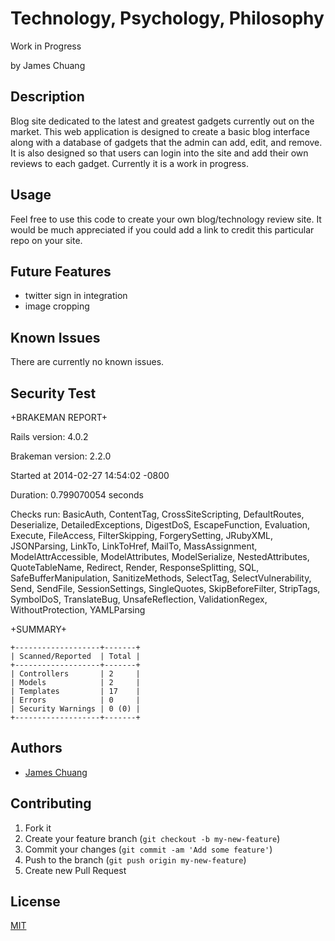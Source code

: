 # Technology, Psychology, Philosophy
Work in Progress

by James Chuang

## Description

Blog site dedicated to the latest and greatest gadgets currently out on the market. This web application is designed to create a basic blog interface along with a database of gadgets that the admin can add, edit, and remove. It is also designed so that users can login into the site and add their own reviews to each gadget. Currently it is a work in progress.

## Usage

Feel free to use this code to create your own blog/technology review site. It would be much appreciated if you could add a link to credit this particular repo on your site.

## Future Features
* twitter sign in integration
* image cropping

## Known Issues

There are currently no known issues.

## Security Test
+BRAKEMAN REPORT+

Rails version: 4.0.2

Brakeman version: 2.2.0

Started at 2014-02-27 14:54:02 -0800

Duration: 0.799070054 seconds

Checks run: BasicAuth, ContentTag, CrossSiteScripting, DefaultRoutes, Deserialize, DetailedExceptions, DigestDoS, EscapeFunction, Evaluation, Execute, FileAccess, FilterSkipping, ForgerySetting, JRubyXML, JSONParsing, LinkTo, LinkToHref, MailTo, MassAssignment, ModelAttrAccessible, ModelAttributes, ModelSerialize, NestedAttributes, QuoteTableName, Redirect, Render, ResponseSplitting, SQL, SafeBufferManipulation, SanitizeMethods, SelectTag, SelectVulnerability, Send, SendFile, SessionSettings, SingleQuotes, SkipBeforeFilter, StripTags, SymbolDoS, TranslateBug, UnsafeReflection, ValidationRegex, WithoutProtection, YAMLParsing


+SUMMARY+

    +-------------------+-------+
    | Scanned/Reported  | Total |
    +-------------------+-------+
    | Controllers       | 2     |
    | Models            | 2     |
    | Templates         | 17    |
    | Errors            | 0     |
    | Security Warnings | 0 (0) |
    +-------------------+-------+



## Authors

* [James Chuang](https://github.com/hiddensanctum)


## Contributing

1. Fork it
2. Create your feature branch (`git checkout -b my-new-feature`)
3. Commit your changes (`git commit -am 'Add some feature'`)
4. Push to the branch (`git push origin my-new-feature`)
5. Create new Pull Request

## License

[MIT][2]

[2]: http://opensource.org/licenses/MIT
